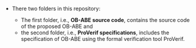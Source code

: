 * There two folders in this repository: 

  * The first folder, i.e., **OB-ABE source code**, contains the source code of the proposed OB-ABE and 
  * the second folder, i.e., **ProVerif specifications**, includes the specification of OB-ABE using the formal verification tool ProVerif. 

